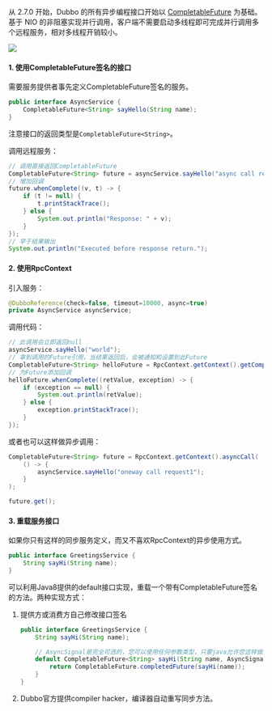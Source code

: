 从 2.7.0 开始，Dubbo 的所有异步编程接口开始以 [CompletableFuture](https://docs.oracle.com/javase/8/docs/api/java/util/concurrent/CompletableFuture.html) 为基础。基于 NIO 的非阻塞实现并行调用，客户端不需要启动多线程即可完成并行调用多个远程服务，相对多线程开销较小。

<img src="https://dubbo.apache.org/imgs/user/future.jpg" style="zoom:100%">

#### 1. 使用CompletableFuture签名的接口

需要服务提供者事先定义CompletableFuture签名的服务。

```java
public interface AsyncService {
    CompletableFuture<String> sayHello(String name);
}
```

注意接口的返回类型是`CompletableFuture<String>`。

调用远程服务：

```java
// 调用直接返回CompletableFuture
CompletableFuture<String> future = asyncService.sayHello("async call request");
// 增加回调
future.whenComplete((v, t) -> {
    if (t != null) {
        t.printStackTrace();
    } else {
        System.out.println("Response: " + v);
    }
});
// 早于结果输出
System.out.println("Executed before response return.");
```

#### 2. 使用RpcContext

引入服务：

```java
@DubboReference(check=false, timeout=10000, async=true)
private AsyncService asyncService;
```

调用代码：

```java
// 此调用会立即返回null
asyncService.sayHello("world");
// 拿到调用的Future引用，当结果返回后，会被通知和设置到此Future
CompletableFuture<String> helloFuture = RpcContext.getContext().getCompletableFuture();
// 为Future添加回调
helloFuture.whenComplete((retValue, exception) -> {
    if (exception == null) {
        System.out.println(retValue);
    } else {
        exception.printStackTrace();
    }
});
```

或者也可以这样做异步调用：

```java
CompletableFuture<String> future = RpcContext.getContext().asyncCall(
    () -> {
        asyncService.sayHello("oneway call request1");
    }
);

future.get();
```

#### 3. 重载服务接口

如果你只有这样的同步服务定义，而又不喜欢RpcContext的异步使用方式。

```java
public interface GreetingsService {
    String sayHi(String name);
}
```

可以利用Java8提供的default接口实现，重载一个带有CompletableFuture签名的方法。两种实现方式：

1. 提供方或消费方自己修改接口签名

   ```java
   public interface GreetingsService {
       String sayHi(String name);
   
       // AsyncSignal是完全可选的，您可以使用任何参数类型，只要java允许您这样做即可。
       default CompletableFuture<String> sayHi(String name, AsyncSignal signal) {
           return CompletableFuture.completedFuture(sayHi(name));
       }
   }
   ```

2. Dubbo官方提供compiler hacker，编译器自动重写同步方法。